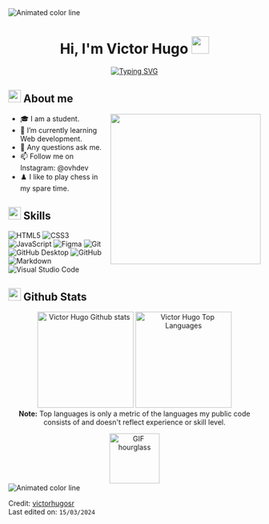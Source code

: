 <img src="https://user-images.githubusercontent.com/73097560/115834477-dbab4500-a447-11eb-908a-139a6edaec5c.gif" alt="Animated color line">
<h1 align="center"><b>Hi, I'm Victor Hugo </b><img src="https://media.giphy.com/media/hvRJCLFzcasrR4ia7z/giphy.gif" width="35px"></h1>

<p align="center">
  <a href="https://git.io/typing-svg"><img src="https://readme-typing-svg.herokuapp.com?font=Fira+Code&weight=500&pause=700&color=00FFC1&center=true&vCenter=true&width=650&lines=%E2%96%88%E2%96%88%E2%96%93%E2%96%92%E2%96%91+%E2%96%BA%E2%96%AC+WELCOME+%E2%96%AC%E2%97%84+%E2%96%91%E2%96%92%E2%96%93%E2%96%88%E2%96%88;Computer+Science+Student%2C+;Learning+and+researching+continuously%2C;Focused+on+the+Front+End+for+now%2C;I+love+doing+visual+projects!+%5BNatural+artistic+talent%5D%2C;I+like+to+play+chess+and+talk+about+business+" alt="Typing SVG" /></a>
</p>

## <picture><img src = "https://github.com/victorhugosr/victorhugosr/assets/125200045/b5fa2e93-0739-41b4-bfda-8bcbd48c298f" width = 25px></picture> **About me**
<picture> <img align="right" src="https://github.com/victorhugosr/victorhugosr/assets/125200045/bf42034d-4b5a-4446-a0d3-75252aec45b6" width = 300px></picture>

- 🎓 I am a student.
- 🌱 I’m currently learning Web development.
- 💬 Any questions ask me.
- 📫 Follow me on Instagram: @ovhdev
- ♟️ I like to play chess in my spare time.

<!--<img align="left" height="200" src="https://media.giphy.com/media/ao9DUiTKH60XS/giphy.gif"/>

```diff
@@beginner programming student.@@
+ Brazilian programmer.
+ The best time to start something is now!
- Giving up is not an option!
! Focused on web development, at first on the front-end!
# 📖 computer science, front-end, mobile and bussiness!
``` -->
## <img src="https://media2.giphy.com/media/QssGEmpkyEOhBCb7e1/giphy.gif?cid=ecf05e47a0n3gi1bfqntqmob8g9aid1oyj2wr3ds3mg700bl&rid=giphy.gif" width ="25"><b> Skills</b>
  ![HTML5](https://img.shields.io/badge/HTML5%20-%23E34F26.svg?style=for-the-badge&logo=html5&logoColor=white)
  ![CSS3](https://img.shields.io/badge/CSS%20-%231572B6.svg?style=for-the-badge&logo=css3&logoColor=white)
  ![JavaScript](https://img.shields.io/badge/JavaScript%20-%23F7DF1E.svg?style=for-the-badge&logo=javascript&logoColor=black)
  ![Figma](https://img.shields.io/badge/FIGMA%20-%23260055.svg?style=for-the-badge&logo=figma&logoColor=white)
  ![Git](https://img.shields.io/badge/git-%23F05033.svg?style=for-the-badge&logo=git&logoColor=white)
  ![GitHub Desktop](https://img.shields.io/badge/GitHub%20Desktop%20-%234F2485.svg?style=for-the-badge&logo=github)
  ![GitHub](https://img.shields.io/badge/github-%23121011.svg?style=for-the-badge&logo=github&logoColor=white)
  ![Markdown](https://img.shields.io/badge/markdown-%23000000.svg?style=for-the-badge&logo=markdown&logoColor=white)
  ![Visual Studio Code](https://img.shields.io/badge/VSCode-0078d7.svg?style=for-the-badge&logo=visual-studio-code&logoColor=white)

## <img src="https://media.giphy.com/media/iY8CRBdQXODJSCERIr/giphy.gif" width="25"> <b>Github Stats</b>
  
<p align="center">
<a href="#" align="center"><img alt="Victor Hugo Github stats" src="https://github-readme-stats.vercel.app/api?username=victorhugosr&locale=en&show_icons=true&include_all_commits=true&count_private=true&theme=dracula&hide_border=true&bg_color=000000EE&title_color=00FFD1&icon_color=F8D866" height="192px"/></a>
<a href="#" align="center"><img alt="Victor Hugo Top Languages" src="https://github-readme-stats.vercel.app/api/top-langs/?username=victorhugosr&langs_count=8&layout=compact&theme=dracula&hide_border=true&bg_color=000000EE&title_color=00FFD1&icon_color=F8D866&hide=Jupyter%20Notebook,Roff" height="192px"/></a>
<br/>
<b>Note:</b> Top languages is only a metric of the languages my public code consists of and doesn't reflect experience or skill level.
</p>

<div align="center">
  <img src="https://media3.giphy.com/media/l4FGIO2vCfJkakBtC/giphy.gif?cid=ecf05e47tee8mlla681xz15kisn7rl5rpheo6ewxm1q9r2eg&ep=v1_stickers_search&rid=giphy.gif&ct=s" alt="GIF hourglass" height="100" >
</div>

<img src="https://user-images.githubusercontent.com/73097560/115834477-dbab4500-a447-11eb-908a-139a6edaec5c.gif" alt="Animated color line">

Credit: [victorhugosr](https://github.com/victorhugosr)  
Last edited on: ``` 15/03/2024 ```
